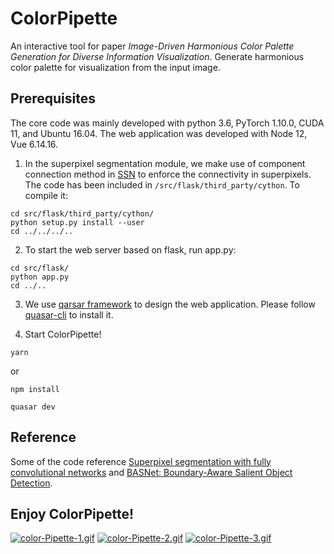 # ColorPipette

An interactive tool for paper *Image-Driven Harmonious Color Palette Generation for Diverse Information Visualization*.
Generate harmonious color palette for visualization from the input image.

## Prerequisites
The core code was mainly developed with python 3.6, PyTorch 1.10.0, CUDA 11, and Ubuntu 16.04.
The web application was developed with Node 12, Vue 6.14.16.

1. In the superpixel segmentation module, we make use of component connection method in [SSN](http://github.com/NVlabs/ssn_superpixels) to enforce the connectivity in superpixels. The code has been included in ```/src/flask/third_party/cython```. To compile it:
```
cd src/flask/third_party/cython/
python setup.py install --user
cd ../../../..
```

2. To start the web server based on flask, run app.py:
```
cd src/flask/
python app.py
cd ../..
```

3. We use [qarsar framework](https://quasar.dev/) to design the web application. Please follow [quasar-cli](https://quasar.dev/start/quasar-cli) to install it.

4. Start ColorPipette!
```
yarn
```
or
```
npm install
```
```
quasar dev
```

## Reference
Some of the code reference [Superpixel segmentation with fully convolutional networks](https://github.com/fuy34/superpixel_fcn) and [BASNet: Boundary-Aware Salient Object Detection](https://github.com/xuebinqin/BASNet).

## Enjoy ColorPipette!
[![color-Pipette-1.gif](https://i.postimg.cc/s2xhZ06b/color-Pipette-1.gif)](https://postimg.cc/bGXJ7LjR)
[![color-Pipette-2.gif](https://i.postimg.cc/9Q84VYmb/color-Pipette-2.gif)](https://postimg.cc/MnBZmRjf)
[![color-Pipette-3.gif](https://i.postimg.cc/dQjVwjnC/color-Pipette-3.gif)](https://postimg.cc/0rrsCmT5)
